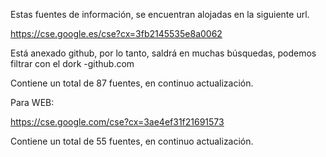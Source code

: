
Estas fuentes de información, se encuentran alojadas en la siguiente url. 

https://cse.google.es/cse?cx=3fb2145535e8a0062

Está anexado github, por lo tanto, saldrá en muchas búsquedas, podemos filtrar con el dork -github.com

Contiene un total de 87 fuentes, en continuo actualización.


Para WEB:

https://cse.google.com/cse?cx=3ae4ef31f21691573

Contiene un total de 55 fuentes, en continuo actualización.

